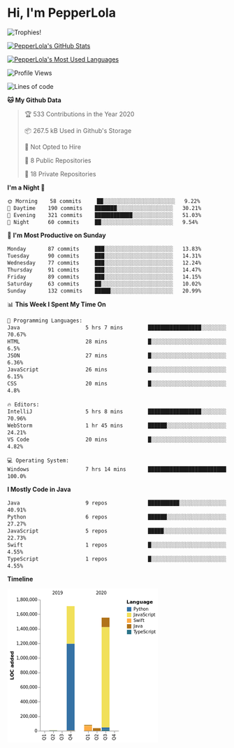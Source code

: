 # Hi, I'm PepperLola
![Trophies!](https://github-profile-trophy.vercel.app/?username=PepperLola&column=10&theme=chalk)

[![PepperLola's GitHub Stats](https://github-readme-stats.vercel.app/api?username=PepperLola&theme=dark&show_icons=true)](https://github.com/anuraghazra/github-readme-stats/)

[![PepperLola's Most Used Languages](https://github-readme-stats.vercel.app/api/top-langs/?username=PepperLola&layout=compact)](https://github.com/anuraghazra/github-readme-stats/)

![Profile Views](https://komarev.com/ghpvc/?username=PepperLola)

<!--START_SECTION:waka-->
![Lines of code](https://img.shields.io/badge/From%20Hello%20World%20I%27ve%20Written-4.9%20million%20lines%20of%20code-blue)

**🐱 My Github Data** 

> 🏆 533 Contributions in the Year 2020
 > 
> 📦 267.5 kB Used in Github's Storage 
 > 
> 🚫 Not Opted to Hire
 > 
> 📜 8 Public Repositories
 > 
> 🔑 18 Private Repositories 

**I'm a Night 🦉** 

```text
🌞 Morning    58 commits     ██░░░░░░░░░░░░░░░░░░░░░░░   9.22% 
🌆 Daytime    190 commits    ███████░░░░░░░░░░░░░░░░░░   30.21% 
🌃 Evening    321 commits    ████████████░░░░░░░░░░░░░   51.03% 
🌙 Night      60 commits     ██░░░░░░░░░░░░░░░░░░░░░░░   9.54%

```
📅 **I'm Most Productive on Sunday** 

```text
Monday       87 commits     ███░░░░░░░░░░░░░░░░░░░░░░   13.83% 
Tuesday      90 commits     ███░░░░░░░░░░░░░░░░░░░░░░   14.31% 
Wednesday    77 commits     ███░░░░░░░░░░░░░░░░░░░░░░   12.24% 
Thursday     91 commits     ███░░░░░░░░░░░░░░░░░░░░░░   14.47% 
Friday       89 commits     ███░░░░░░░░░░░░░░░░░░░░░░   14.15% 
Saturday     63 commits     ██░░░░░░░░░░░░░░░░░░░░░░░   10.02% 
Sunday       132 commits    █████░░░░░░░░░░░░░░░░░░░░   20.99%

```


📊 **This Week I Spent My Time On** 

```text
💬 Programming Languages: 
Java                     5 hrs 7 mins        █████████████████░░░░░░░░   70.67% 
HTML                     28 mins             █░░░░░░░░░░░░░░░░░░░░░░░░   6.5% 
JSON                     27 mins             █░░░░░░░░░░░░░░░░░░░░░░░░   6.36% 
JavaScript               26 mins             █░░░░░░░░░░░░░░░░░░░░░░░░   6.15% 
CSS                      20 mins             █░░░░░░░░░░░░░░░░░░░░░░░░   4.8%

🔥 Editors: 
IntelliJ                 5 hrs 8 mins        █████████████████░░░░░░░░   70.96% 
WebStorm                 1 hr 45 mins        ██████░░░░░░░░░░░░░░░░░░░   24.21% 
VS Code                  20 mins             █░░░░░░░░░░░░░░░░░░░░░░░░   4.82%

💻 Operating System: 
Windows                  7 hrs 14 mins       █████████████████████████   100.0%

```

**I Mostly Code in Java** 

```text
Java                     9 repos             ██████████░░░░░░░░░░░░░░░   40.91% 
Python                   6 repos             ██████░░░░░░░░░░░░░░░░░░░   27.27% 
JavaScript               5 repos             █████░░░░░░░░░░░░░░░░░░░░   22.73% 
Swift                    1 repos             █░░░░░░░░░░░░░░░░░░░░░░░░   4.55% 
TypeScript               1 repos             █░░░░░░░░░░░░░░░░░░░░░░░░   4.55%

```


**Timeline**

![Chart not found](https://github.com/PepperLola/PepperLola/blob/master/charts/bar_graph.png) 


<!--END_SECTION:waka-->

